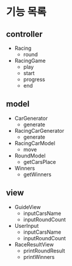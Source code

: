 # 기능 목록

## controller
- Racing
  - round
- RacingGame
  - play
  - start
  - progress
  - end

## model
- CarGenerator
  - generate
- RacingCarGenerator
  - generate
- RacingCarModel
  - move
- RoundModel
  - getCarsPlace
- Winners
  - getWinners

## view
- GuideView
  - inputCarsName
  - inputRoundCount
- UserInput
  - inputCarsName
  - inputRoundCount
- RaceResultView
  - printRoundResult
  - printWinners
